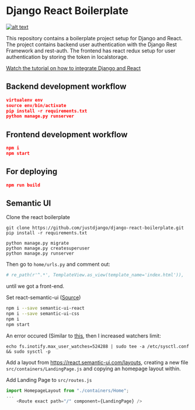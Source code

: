 # Django React Boilerplate

[![alt text](https://github.com/justdjango/django-react-boilerplate/blob/master/thumbnail.png "Logo")](https://youtu.be/YKYVv0gm_0o)

This repository contains a boilerplate project setup for Django and React. The project contains backend user authentication with the Django Rest Framework and rest-auth. The frontend has react redux setup for user authentication by storing the token in localstorage.

[Watch the tutorial on how to integrate Django and React](https://youtu.be/YKYVv0gm_0o)

## Backend development workflow

```json
virtualenv env
source env/bin/activate
pip install -r requirements.txt
python manage.py runserver
```

## Frontend development workflow

```json
npm i
npm start
```

## For deploying

```json
npm run build
```

## Semantic UI

Clone the react boilerplate

```
git clone https://github.com/justdjango/django-react-boilerplate.git
pip install -r requirements.txt

python manage.py migrate
python manage.py createsuperuser
python manage.py runserver
```

Then go to `home/urls.py` and comment out:

```python
# re_path(r'^.*', TemplateView.as_view(template_name='index.html')),
```

until we got a front-end.

Set react-semantic-ui ([Source](https://react.semantic-ui.com/usage))

```bash
npm i --save semantic-ui-react
npm i --save semantic-ui-css
npm i
npm start
```

An error occured (Similar to [this](https://github.com/gatsbyjs/gatsby/issues/11406), then I increased watchers limit:

```
echo fs.inotify.max_user_watches=524288 | sudo tee -a /etc/sysctl.conf && sudo sysctl -p
```

Add a layout from https://react.semantic-ui.com/layouts, creating a new file `src/containers/LandingPage.js` and copying an homepage layout within.

Add Landing Page to `src/routes.js`

```js
import HomepageLayout from "./containers/Home";
...
    <Route exact path="/" component={LandingPage} />

```